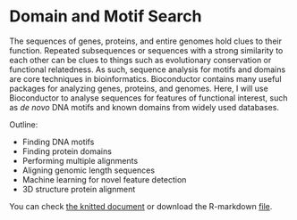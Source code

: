 # Domain and Motif Search

The sequences of genes, proteins, and entire genomes hold clues to their function. Repeated subsequences or sequences with a strong similarity to each other can be clues to things such as evolutionary conservation or functional relatedness. As such, sequence analysis for motifs and domains are core techniques in bioinformatics. Bioconductor contains many useful packages for analyzing genes, proteins, and genomes. Here, I will use Bioconductor to analyse sequences for features of functional interest, such as _de novo_ DNA motifs and known domains from widely used databases.

Outline:

* Finding DNA motifs
* Finding protein domains
* Performing multiple alignments
* Aligning genomic length sequences
* Machine learning for novel feature detection
* 3D structure protein alignment

You can check [the knitted document](motif-search.html) or download the R-markdown [file](motif-search.Rmd).
